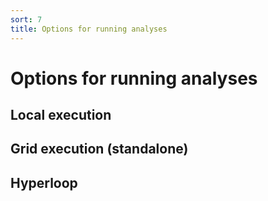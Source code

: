 ```yaml
---
sort: 7
title: Options for running analyses
---
```


# Options for running analyses

## Local execution

## Grid execution (standalone)

## Hyperloop



